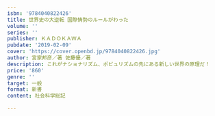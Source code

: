 ```yaml
---
isbn: '9784040822426'
title: 世界史の大逆転 国際情勢のルールがわった
volume: ''
series: ''
publisher: ＫＡＤＯＫＡＷＡ
pubdate: '2019-02-09'
cover: 'https://cover.openbd.jp/9784040822426.jpg'
author: 宮家邦彦／著 佐藤優／著
description: これがナショナリズム、ポピュリズムの先にある新しい世界の原理だ！
price: '860'
genre: ''
target: 一般
format: 新書
content: 社会科学総記

---
```


